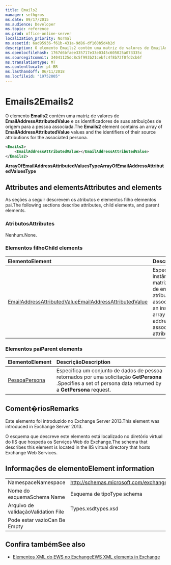 ```yaml
---
title: Emails2
manager: sethgros
ms.date: 09/17/2015
ms.audience: Developer
ms.topic: reference
ms.prod: office-online-server
localization_priority: Normal
ms.assetid: 6ad95936-f61b-431a-9d86-df160b5d4b2d
description: O elemento Emails2 contém uma matriz de valores de EmailAddressAttributedValue e os identificadores de suas atribuições de origem para a pessoa associada.
ms.openlocfilehash: 1767d6bfaee335717e33e0345c605025a073335c
ms.sourcegitcommit: 34041125dc8c5f993b21cebfc4f8b72f0fd2cb6f
ms.translationtype: MT
ms.contentlocale: pt-BR
ms.lasthandoff: 06/11/2018
ms.locfileid: "19752005"
---
```

# <a name="emails2"></a><span data-ttu-id="d401f-103">Emails2</span><span class="sxs-lookup"><span data-stu-id="d401f-103">Emails2</span></span>

<span data-ttu-id="d401f-104">O elemento **Emails2** contém uma matriz de valores de **EmailAddressAttributedValue** e os identificadores de suas atribuições de origem para a pessoa associada.</span><span class="sxs-lookup"><span data-stu-id="d401f-104">The **Emails2** element contains an array of **EmailAddressAttributedValue** values and the identifiers of their source attributions for the associated persona.</span></span> 
  
```XML
<Emails2>
    <EmailAddressAttributedValue></EmailAddressAttributedValue>
</Emails2>
```

 <span data-ttu-id="d401f-105">**ArrayOfEmailAddressAttributedValuesType**</span><span class="sxs-lookup"><span data-stu-id="d401f-105">**ArrayOfEmailAddressAttributedValuesType**</span></span>
## <a name="attributes-and-elements"></a><span data-ttu-id="d401f-106">Attributes and elements</span><span class="sxs-lookup"><span data-stu-id="d401f-106">Attributes and elements</span></span>

<span data-ttu-id="d401f-107">As seções a seguir descrevem os atributos e elementos filho elementos pai.</span><span class="sxs-lookup"><span data-stu-id="d401f-107">The following sections describe attributes, child elements, and parent elements.</span></span>
  
### <a name="attributes"></a><span data-ttu-id="d401f-108">Atributos</span><span class="sxs-lookup"><span data-stu-id="d401f-108">Attributes</span></span>

<span data-ttu-id="d401f-109">Nenhum.</span><span class="sxs-lookup"><span data-stu-id="d401f-109">None.</span></span>
  
### <a name="child-elements"></a><span data-ttu-id="d401f-110">Elementos filho</span><span class="sxs-lookup"><span data-stu-id="d401f-110">Child elements</span></span>

|<span data-ttu-id="d401f-111">**Elemento**</span><span class="sxs-lookup"><span data-stu-id="d401f-111">**Element**</span></span>|<span data-ttu-id="d401f-112">**Descrição**</span><span class="sxs-lookup"><span data-stu-id="d401f-112">**Description**</span></span>|
|:-----|:-----|
|[<span data-ttu-id="d401f-113">EmailAddressAttributedValue</span><span class="sxs-lookup"><span data-stu-id="d401f-113">EmailAddressAttributedValue</span></span>](emailaddressattributedvalue.md) <br/> |<span data-ttu-id="d401f-114">Especifica uma instância de uma matriz de endereços de email e suas atribuições associadas.</span><span class="sxs-lookup"><span data-stu-id="d401f-114">Specifies an instance of an array of email addresses and their associated attributions.</span></span>  <br/> |
   
### <a name="parent-elements"></a><span data-ttu-id="d401f-115">Elementos pai</span><span class="sxs-lookup"><span data-stu-id="d401f-115">Parent elements</span></span>

|<span data-ttu-id="d401f-116">**Elemento**</span><span class="sxs-lookup"><span data-stu-id="d401f-116">**Element**</span></span>|<span data-ttu-id="d401f-117">**Descrição**</span><span class="sxs-lookup"><span data-stu-id="d401f-117">**Description**</span></span>|
|:-----|:-----|
|[<span data-ttu-id="d401f-118">Pessoa</span><span class="sxs-lookup"><span data-stu-id="d401f-118">Persona</span></span>](persona.md) <br/> |<span data-ttu-id="d401f-119">Especifica um conjunto de dados de pessoa retornados por uma solicitação **GetPersona** .</span><span class="sxs-lookup"><span data-stu-id="d401f-119">Specifies a set of persona data returned by a **GetPersona** request.</span></span>  <br/> |
   
## <a name="remarks"></a><span data-ttu-id="d401f-120">Coment�rios</span><span class="sxs-lookup"><span data-stu-id="d401f-120">Remarks</span></span>

<span data-ttu-id="d401f-121">Este elemento foi introduzido no Exchange Server 2013.</span><span class="sxs-lookup"><span data-stu-id="d401f-121">This element was introduced in Exchange Server 2013.</span></span>
  
<span data-ttu-id="d401f-122">O esquema que descreve este elemento está localizado no diretório virtual do IIS que hospeda os Serviços Web do Exchange.</span><span class="sxs-lookup"><span data-stu-id="d401f-122">The schema that describes this element is located in the IIS virtual directory that hosts Exchange Web Services.</span></span>
  
## <a name="element-information"></a><span data-ttu-id="d401f-123">Informações de elemento</span><span class="sxs-lookup"><span data-stu-id="d401f-123">Element information</span></span>

|||
|:-----|:-----|
|<span data-ttu-id="d401f-124">Namespace</span><span class="sxs-lookup"><span data-stu-id="d401f-124">Namespace</span></span>  <br/> |http://schemas.microsoft.com/exchange/services/2006/types  <br/> |
|<span data-ttu-id="d401f-125">Nome do esquema</span><span class="sxs-lookup"><span data-stu-id="d401f-125">Schema Name</span></span>  <br/> |<span data-ttu-id="d401f-126">Esquema de tipo</span><span class="sxs-lookup"><span data-stu-id="d401f-126">Type schema</span></span>  <br/> |
|<span data-ttu-id="d401f-127">Arquivo de validação</span><span class="sxs-lookup"><span data-stu-id="d401f-127">Validation File</span></span>  <br/> |<span data-ttu-id="d401f-128">Types.xsd</span><span class="sxs-lookup"><span data-stu-id="d401f-128">types.xsd</span></span>  <br/> |
|<span data-ttu-id="d401f-129">Pode estar vazio</span><span class="sxs-lookup"><span data-stu-id="d401f-129">Can Be Empty</span></span>  <br/> ||
   
## <a name="see-also"></a><span data-ttu-id="d401f-130">Confira também</span><span class="sxs-lookup"><span data-stu-id="d401f-130">See also</span></span>



- [<span data-ttu-id="d401f-131">Elementos XML do EWS no Exchange</span><span class="sxs-lookup"><span data-stu-id="d401f-131">EWS XML elements in Exchange</span></span>](ews-xml-elements-in-exchange.md)

